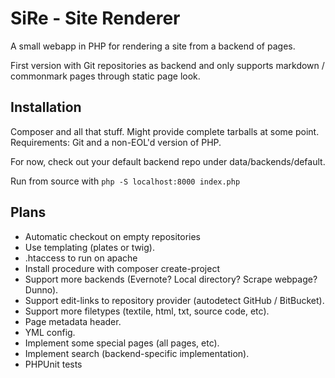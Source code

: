 # SiRe - Site Renderer

A small webapp in PHP for rendering a site from a backend of pages.

First version with Git repositories as backend and only supports
markdown / commonmark pages through static page look.

## Installation

Composer and all that stuff. Might provide complete tarballs at some
point. Requirements: Git and a non-EOL'd version of PHP.

For now, check out your default backend repo under data/backends/default.

Run from source with ```php -S localhost:8000 index.php```

## Plans
- Automatic checkout on empty repositories
- Use templating (plates or twig).
- .htaccess to run on apache
- Install procedure with composer create-project
- Support more backends (Evernote? Local directory? Scrape webpage? Dunno).
- Support edit-links to repository provider (autodetect GitHub / BitBucket).
- Support more filetypes (textile, html, txt, source code, etc).
- Page metadata header.
- YML config.
- Implement some special pages (all pages, etc).
- Implement search (backend-specific implementation).
- PHPUnit tests
